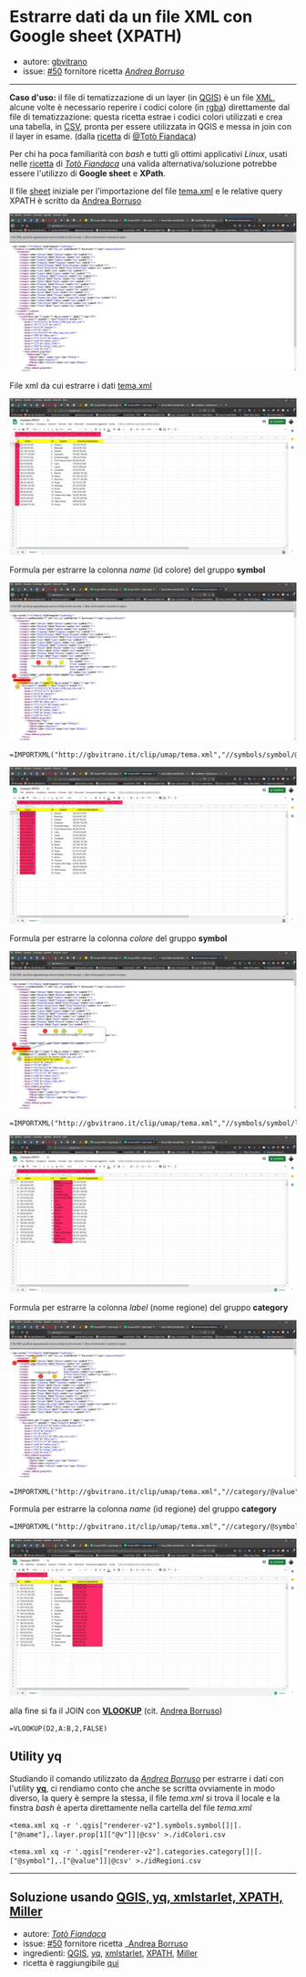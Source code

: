 # Estrarre dati da un file XML con Google sheet (XPATH)

* autore: [gbvitrano](https://twitter.com/gbvitrano)
* issue: [#50](https://github.com/opendatasicilia/tansignari/issues/50) fornitore ricetta _[Andrea Borruso](https://twitter.com/aborruso?lang=it)_


---

**Caso d'uso:** il file di tematizzazione di un layer (in [QGIS](https://qgis.org/it/site/)) è un file [XML](https://it.wikipedia.org/wiki/XML), alcune volte è necessario reperire i codici colore (in [rgba](https://it.wikipedia.org/wiki/RGBA)) direttamente dal file di tematizzazione: questa ricetta estrae i codici colori utilizzati e crea una tabella, in [CSV](https://it.wikipedia.org/wiki/Comma-separated_values), pronta per essere utilizzata in QGIS e messa in join con il layer in esame. (dalla [ricetta](https://tansignari.readthedocs.io/it/latest/ricette/script/Estrarre_dati_da_file_XML.html#utility-xmlstarlet-con-linguaggio-xpath) di [@Totò Fiandaca](https://twitter.com/totofiandaca?lang=it))

Per chi ha poca familiarità con *bash* e tutti gli ottimi applicativi *Linux*, usati nelle [ricetta](http://tansignari.opendatasicilia.it/it/latest/ricette/script/Estrarre_dati_da_file_XML.html) di _[Totò Fiandaca](https://twitter.com/totofiandaca?lang=it)_ una valida alternativa/soluzione potrebbe essere l'utilizzo di **Google sheet** e **XPath**.

Il file [sheet](https://docs.google.com/spreadsheets/d/1tjXYrhP2nggPxML3Vay2Ycab7ikACQ95scRHLjo_GYc/edit#gid=0) iniziale per l'importazione del file [tema.xml](https://gist.githubusercontent.com/aborruso/5452bbecbacfce8ac61b5cc8165ac0d4/raw/0b0243ac25361726fd1a112e8bdea7920d1d487b/tema.xml) e le relative query XPATH è scritto da [Andrea Borruso](https://twitter.com/aborruso?lang=it)

![](/img/xpath/xml_00.jpg)

File xml da cui estrarre i dati [tema.xml](http://gbvitrano.it/clip/umap/tema.xml)

![](/img/xpath/sheet_01.jpg)

Formula per estrarre la colonna *name* (id colore) del gruppo **symbol**

![](/img/xpath/xml_01.jpg)

```
=IMPORTXML("http://gbvitrano.it/clip/umap/tema.xml","//symbols/symbol/@name")
```

![](/img/xpath/sheet_02.jpg)

Formula per estrarre la colonna *colore* del gruppo **symbol**

![](/img/xpath/xml_02.jpg)

```
=IMPORTXML("http://gbvitrano.it/clip/umap/tema.xml","//symbols/symbol/layer/prop[@k='color']/@v")
```

![](/img/xpath/sheet_03.jpg)

Formula per estrarre la colonna *label* (nome regione) del gruppo **category**

![](/img/xpath/xml_03.jpg)
```
=IMPORTXML("http://gbvitrano.it/clip/umap/tema.xml","//category/@value")
```
Formula per estrarre la colonna *name* (id regione) del gruppo **category**
```
=IMPORTXML("http://gbvitrano.it/clip/umap/tema.xml","//category/@symbol")
```
![](/img/xpath/sheet_04.jpg)

alla fine si fa il JOIN con **[VLOOKUP](https://support.google.com/docs/answer/3093318?hl=it&authuser=1)** (cit. [Andrea Borruso](https://twitter.com/aborruso?lang=it))

```
=VLOOKUP(D2,A:B,2,FALSE)
```

## Utility yq
Studiando il comando utilizzato da _[Andrea Borruso](https://twitter.com/aborruso?lang=it)_ per estrarre i dati con l'utility **[yq](https://stedolan.github.io/jq/)**, ci rendiamo conto che anche se scritta ovviamente in modo diverso, la query è sempre la stessa, il file *tema.xml* si trova il locale e la finstra *bash* è aperta direttamente nella cartella del file *tema.xml*

```
<tema.xml xq -r '.qgis["renderer-v2"].symbols.symbol[]|[.["@name"],.layer.prop[1]["@v"]]|@csv' >./idColori.csv
```
```
<tema.xml xq -r '.qgis["renderer-v2"].categories.category[]|[.["@symbol"],.["@value"]]|@csv' >./idRegioni.csv
```

---

## Soluzione usando [QGIS, yq, xmlstarlet, XPATH, Miller](https://tansignari.readthedocs.io/it/latest/ricette/script/Estrarre_dati_da_file_XML.html#utility-xmlstarlet-con-linguaggio-xpath)

* autore: _[Totò Fiandaca](https://twitter.com/totofiandaca?lang=it)_
* issue: [#50](https://github.com/opendatasicilia/tansignari/issues/50) fornitore ricetta _[Andrea Borruso](https://twitter.com/aborruso?lang=it)
* ingredienti: [QGIS](https://qgis.org/it/site/), [yq](https://github.com/kislyuk/yq), [xmlstarlet](http://xmlstar.sourceforge.net/doc/UG/xmlstarlet-ug.html), [XPATH](https://www.w3schools.com/xml/xpath_intro.asp), [Miller](https://github.com/johnkerl/miller)
* ricetta è raggiungibile [qui](http://tansignari.opendatasicilia.it/it/latest/ricette/script/Estrarre_dati_da_file_XML.html)


